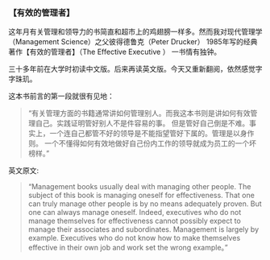### 【有效的管理者】

这年月有关管理和领导力的书简直和超市上的鸡翅膀一样多。然而我对现代管理学（Management Science）之父彼得德鲁克（Peter Drucker）
1985年写的经典著作【有效的管理者】（The Effective Executive ） 一书情有独钟。

三十多年前在大学时初读中文版。后来再读英文版。今天又重新翻阅，依然感觉字字珠玑。

这本书前言的第一段就很有见地： 

> “有关管理方面的书籍通常讲如何管理别人。而我这本书则是讲如何有效管理自己。实践证明管好别人不是件容易的事。
> 但是管好自己倒是不难。事实上，一个连自己都管不好的领导是不能指望管好下属的。管理是以身作则。
> 一个不懂得如何有效地做好自己份内工作的领导就成为员工的一个坏榜样。”

英文原文:

> “Management books usually deal with managing other people. 
> The subject of this book is managing oneself for effectiveness. 
> That one can truly manage other people is by no means adequately proven. But one can always manage oneself. 
> Indeed, executives who do not manage themselves for effectiveness cannot possibly expect to manage their associates and subordinates. Management is largely by example. Executives who do not know how to make themselves effective in their own job and work set the wrong example。” 

